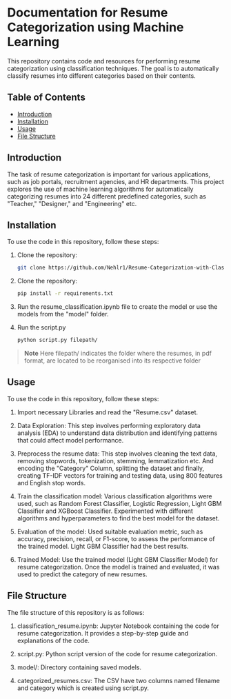 # Documentation for Resume Categorization using Machine Learning

This repository contains code and resources for performing resume categorization using classification techniques. The goal is to automatically classify resumes into different categories based on their contents.

## Table of Contents

- [Introduction](#introduction)
- [Installation](#installation)
- [Usage](#usage)
- [File Structure](#file-structure)

## Introduction

The task of resume categorization is important for various applications, such as job portals, recruitment agencies, and HR departments. This project explores the use of machine learning algorithms for automatically categorizing resumes into 24 different predefined categories, such as "Teacher," "Designer," and "Engineering" etc.

## Installation

To use the code in this repository, follow these steps:

1. Clone the repository:

   ```bash
   git clone https://github.com/Nehlr1/Resume-Categorization-with-Classification.git

2. Clone the repository:

   ```bash
   pip install -r requirements.txt

3. Run the resume_classification.ipynb file to create the model or use the models from the "model" folder.

4. Run the script.py
    
   ```bash
   python script.py filepath/

> **Note**
> Here filepath/ indicates the folder where the resumes, in pdf format, are located to be reorganised into its respective folder 


## Usage
To use the code in this repository, follow these steps:

1. Import necessary Libraries and read the "Resume.csv" dataset.

2. Data Exploration: This step involves performing exploratory data analysis (EDA) to understand data distribution and identifying patterns that could affect model performance.

3. Preprocess the resume data: This step involves cleaning the text data, removing stopwords, tokenization, stemming, lemmatization etc. And encoding the "Category" Column, splitting the dataset and finally, creating TF-IDF vectors for training and testing data, using 800 features and English stop words.

4. Train the classification model: Various classification algorithms were used, such as Random Forest Classifier, Logistic Regression, Light GBM Classifier and XGBoost Classifier. Experimented with different algorithms and hyperparameters to find the best model for the dataset.

4. Evaluation of the model: Used suitable evaluation metric, such as accuracy, precision, recall, or F1-score, to assess the performance of the trained model. Light GBM Classifier had the best results.

5. Trained Model: Use the trained model (Light GBM Classifier Model) for resume categorization. Once the model is trained and evaluated, it was used to predict the category of new resumes.

## File Structure
The file structure of this repository is as follows:

1. classification_resume.ipynb: Jupyter Notebook containing the code for resume categorization. It provides a step-by-step guide and explanations of the code.

2. script.py: Python script version of the code for resume categorization.

3. model/: Directory containing saved models.

4. categorized_resumes.csv: The CSV have two columns named filename and category which is created using script.py.
